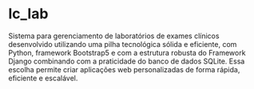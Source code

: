 # lc_lab
  Sistema para gerenciamento de laboratórios de exames clínicos desenvolvido utilizando uma pilha tecnológica sólida e eficiente, com Python, framework Bootstrap5 e com a estrutura robusta do Framework Django combinando com a praticidade do banco de dados SQLite. 
  Essa escolha permite criar aplicações web personalizadas de forma rápida, eficiente e escalável.
